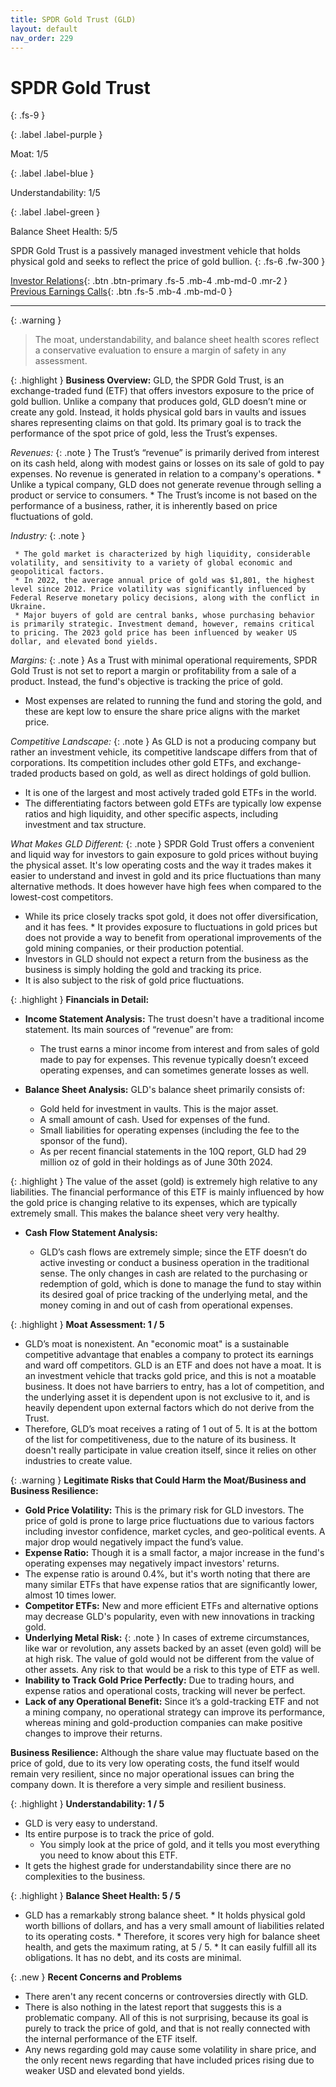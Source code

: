 ```yaml
---
title: SPDR Gold Trust (GLD)
layout: default
nav_order: 229
---
```


# SPDR Gold Trust
{: .fs-9 }

{: .label .label-purple }

Moat: 1/5

{: .label .label-blue }

Understandability: 1/5

{: .label .label-green }

Balance Sheet Health: 5/5

SPDR Gold Trust is a passively managed investment vehicle that holds physical gold and seeks to reflect the price of gold bullion.
{: .fs-6 .fw-300 }

[Investor Relations](https://www.google.com/search?q=GLD+investor+relations){: .btn .btn-primary .fs-5 .mb-4 .mb-md-0 .mr-2 }
[Previous Earnings Calls](https://discountingcashflows.com/company/GLD/transcripts/){: .btn .fs-5 .mb-4 .mb-md-0 }

---

{: .warning }
>The moat, understandability, and balance sheet health scores reflect a conservative evaluation to ensure a margin of safety in any assessment.



{: .highlight }
**Business Overview:** GLD, the SPDR Gold Trust, is an exchange-traded fund (ETF) that offers investors exposure to the price of gold bullion. Unlike a company that produces gold, GLD doesn’t mine or create any gold. Instead, it holds physical gold bars in vaults and issues shares representing claims on that gold. Its primary goal is to track the performance of the spot price of gold, less the Trust’s expenses.

   *Revenues:*
{: .note }
The Trust’s “revenue” is primarily derived from interest on its cash held, along with modest gains or losses on its sale of gold to pay expenses. No revenue is generated in relation to a company's operations.
     * Unlike a typical company, GLD does not generate revenue through selling a product or service to consumers.
      * The Trust’s income is not based on the performance of a business, rather, it is inherently based on price fluctuations of gold.

*Industry:*
{: .note }

     * The gold market is characterized by high liquidity, considerable volatility, and sensitivity to a variety of global economic and geopolitical factors.
     * In 2022, the average annual price of gold was $1,801, the highest level since 2012. Price volatility was significantly influenced by Federal Reserve monetary policy decisions, along with the conflict in Ukraine.
     * Major buyers of gold are central banks, whose purchasing behavior is primarily strategic. Investment demand, however, remains critical to pricing. The 2023 gold price has been influenced by weaker US dollar, and elevated bond yields.

   *Margins:*
{: .note }
As a Trust with minimal operational requirements, SPDR Gold Trust is not set to report a margin or profitability from a sale of a product. Instead, the fund's objective is tracking the price of gold.
   *   Most expenses are related to running the fund and storing the gold, and these are kept low to ensure the share price aligns with the market price.

*Competitive Landscape:*
{: .note }
As GLD is not a producing company but rather an investment vehicle, its competitive landscape differs from that of corporations. Its competition includes other gold ETFs, and exchange-traded products based on gold, as well as direct holdings of gold bullion.
   * It is one of the largest and most actively traded gold ETFs in the world.
   * The differentiating factors between gold ETFs are typically low expense ratios and high liquidity, and other specific aspects, including investment and tax structure. 

*What Makes GLD Different:*
{: .note }
SPDR Gold Trust offers a convenient and liquid way for investors to gain exposure to gold prices without buying the physical asset. It's low operating costs and the way it trades makes it easier to understand and invest in gold and its price fluctuations than many alternative methods. It does however have high fees when compared to the lowest-cost competitors.
   * While its price closely tracks spot gold, it does not offer diversification, and it has fees.
    * It provides exposure to fluctuations in gold prices but does not provide a way to benefit from operational improvements of the gold mining companies, or their production potential.
   * Investors in GLD should not expect a return from the business as the business is simply holding the gold and tracking its price.
   * It is also subject to the risk of gold price fluctuations.

{: .highlight }
**Financials in Detail:**
*   **Income Statement Analysis:** The trust doesn't have a traditional income statement. Its main sources of “revenue” are from:

    *  The trust earns a minor income from interest and from sales of gold made to pay for expenses. This revenue typically doesn’t exceed operating expenses, and can sometimes generate losses as well.

*  **Balance Sheet Analysis:** GLD's balance sheet primarily consists of:

    *  Gold held for investment in vaults. This is the major asset.
    *  A small amount of cash. Used for expenses of the fund.
    *  Small liabilities for operating expenses (including the fee to the sponsor of the fund).
    *  As per recent financial statements in the 10Q report, GLD had 29 million oz of gold in their holdings as of June 30th 2024.

{: .highlight }
The value of the asset (gold) is extremely high relative to any liabilities. The financial performance of this ETF is mainly influenced by how the gold price is changing relative to its expenses, which are typically extremely small. This makes the balance sheet very very healthy.

* **Cash Flow Statement Analysis:**

    * GLD’s cash flows are extremely simple; since the ETF doesn’t do active investing or conduct a business operation in the traditional sense. The only changes in cash are related to the purchasing or redemption of gold, which is done to manage the fund to stay within its desired goal of price tracking of the underlying metal, and the money coming in and out of cash from operational expenses.

{: .highlight }
**Moat Assessment: 1 / 5**

   * GLD’s moat is nonexistent. An "economic moat" is a sustainable competitive advantage that enables a company to protect its earnings and ward off competitors. GLD is an ETF and does not have a moat. It is an investment vehicle that tracks gold price, and this is not a moatable business. It does not have barriers to entry, has a lot of competition, and the underlying asset it is dependent upon is not exclusive to it, and is heavily dependent upon external factors which do not derive from the Trust.
   * Therefore, GLD’s moat receives a rating of 1 out of 5. It is at the bottom of the list for competitiveness, due to the nature of its business. It doesn't really participate in value creation itself, since it relies on other industries to create value.

{: .warning }
**Legitimate Risks that Could Harm the Moat/Business and Business Resilience:**

*   **Gold Price Volatility:** This is the primary risk for GLD investors. The price of gold is prone to large price fluctuations due to various factors including investor confidence, market cycles, and geo-political events. A major drop would negatively impact the fund’s value.
*   **Expense Ratio:** Though it is a small factor, a major increase in the fund's operating expenses may negatively impact investors' returns.
   * The expense ratio is around 0.4%, but it's worth noting that there are many similar ETFs that have expense ratios that are significantly lower, almost 10 times lower.
*   **Competitor ETFs:** New and more efficient ETFs and alternative options may decrease GLD's popularity, even with new innovations in tracking gold.
*   **Underlying Metal Risk:**
{: .note }
In cases of extreme circumstances, like war or revolution, any assets backed by an asset (even gold) will be at high risk. The value of gold would not be different from the value of other assets. Any risk to that would be a risk to this type of ETF as well.
*   **Inability to Track Gold Price Perfectly:** Due to trading hours, and expense ratios and operational costs, tracking will never be perfect.
*   **Lack of any Operational Benefit:** Since it’s a gold-tracking ETF and not a mining company, no operational strategy can improve its performance, whereas mining and gold-production companies can make positive changes to improve their returns.

  **Business Resilience:** Although the share value may fluctuate based on the price of gold, due to its very low operating costs, the fund itself would remain very resilient, since no major operational issues can bring the company down. It is therefore a very simple and resilient business.

{: .highlight }
**Understandability: 1 / 5**

  * GLD is very easy to understand.
  * Its entire purpose is to track the price of gold.
    * You simply look at the price of gold, and it tells you most everything you need to know about this ETF.
 *  It gets the highest grade for understandability since there are no complexities to the business.

{: .highlight }
**Balance Sheet Health: 5 / 5**

   * GLD has a remarkably strong balance sheet.
    * It holds physical gold worth billions of dollars, and has a very small amount of liabilities related to its operating costs.
    * Therefore, it scores very high for balance sheet health, and gets the maximum rating, at 5 / 5.
    * It can easily fulfill all its obligations. It has no debt, and its costs are minimal.

{: .new }
**Recent Concerns and Problems**

   * There aren't any recent concerns or controversies directly with GLD.
   * There is also nothing in the latest report that suggests this is a problematic company. All of this is not surprising, because its goal is purely to track the price of gold, and that is not really connected with the internal performance of the ETF itself.
   * Any news regarding gold may cause some volatility in share price, and the only recent news regarding that have included prices rising due to weaker USD and elevated bond yields.

